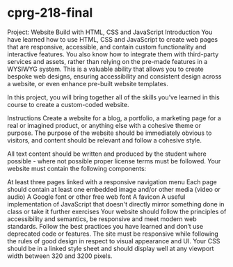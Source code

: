 # cprg-218-final
Project: Website Build with HTML, CSS and JavaScript
Introduction
You have learned how to use HTML, CSS and JavaScript to create web pages that are responsive, accessible, and contain custom functionality and interactive features. You also know how to integrate them with third-party services and assets, rather than relying on the pre-made features in a WYSIWYG system. This is a valuable ability that allows you to create bespoke web designs, ensuring accessibility and consistent design across a website, or even enhance pre-built website templates.

In this project, you will bring together all of the skills you’ve learned in this course to create a custom-coded website.

Instructions
Create a website for a blog, a portfolio, a marketing page for a real or imagined product, or anything else with a cohesive theme or purpose. The purpose of the website should be immediately obvious to visitors, and content should be relevant and follow a cohesive style.

All text content should be written and produced by the student where possible - where not possible proper license terms must be followed. Your website must contain the following components:

At least three pages linked with a responsive navigation menu
Each page should contain at least one embedded image and/or other media (video or audio)
A Google font or other free web font
A favicon
A useful implementation of JavaScript that doesn't directly mirror something done in class or take it further exercises
Your website should follow the principles of accessibility and semantics, be responsive and meet modern web standards. Follow the best practices you have learned and don’t use deprecated code or features. The site must be responsive while following the rules of good design in respect to visual appearance and UI. Your CSS should be in a linked style sheet and should display well at any viewport width between 320 and 3200 pixels.

